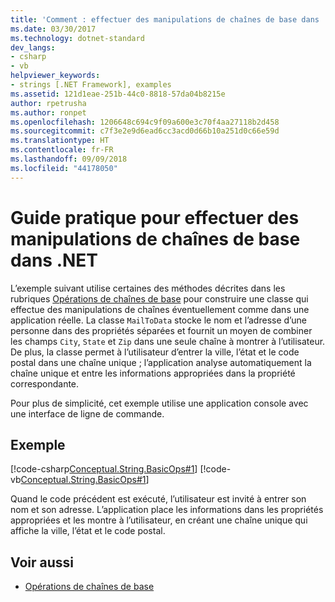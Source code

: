 ```yaml
---
title: 'Comment : effectuer des manipulations de chaînes de base dans .NET Framework'
ms.date: 03/30/2017
ms.technology: dotnet-standard
dev_langs:
- csharp
- vb
helpviewer_keywords:
- strings [.NET Framework], examples
ms.assetid: 121d1eae-251b-44c0-8818-57da04b8215e
author: rpetrusha
ms.author: ronpet
ms.openlocfilehash: 1206648c694c9f09a600e3c70f4aa27118b2d458
ms.sourcegitcommit: c7f3e2e9d6ead6cc3acd0d66b10a251d0c66e59d
ms.translationtype: HT
ms.contentlocale: fr-FR
ms.lasthandoff: 09/09/2018
ms.locfileid: "44178050"
---
```

# <a name="how-to-perform-basic-string-manipulations-in-net"></a>Guide pratique pour effectuer des manipulations de chaînes de base dans .NET
L’exemple suivant utilise certaines des méthodes décrites dans les rubriques [Opérations de chaînes de base](../../../docs/standard/base-types/basic-string-operations.md) pour construire une classe qui effectue des manipulations de chaînes éventuellement comme dans une application réelle. La classe `MailToData` stocke le nom et l’adresse d’une personne dans des propriétés séparées et fournit un moyen de combiner les champs `City`, `State` et `Zip` dans une seule chaîne à montrer à l’utilisateur. De plus, la classe permet à l’utilisateur d’entrer la ville, l’état et le code postal dans une chaîne unique ; l’application analyse automatiquement la chaîne unique et entre les informations appropriées dans la propriété correspondante.  
  
 Pour plus de simplicité, cet exemple utilise une application console avec une interface de ligne de commande.  
  
## <a name="example"></a>Exemple  
 [!code-csharp[Conceptual.String.BasicOps#1](../../../samples/snippets/csharp/VS_Snippets_CLR/conceptual.string.basicops/cs/basicops.cs#1)]
 [!code-vb[Conceptual.String.BasicOps#1](../../../samples/snippets/visualbasic/VS_Snippets_CLR/conceptual.string.basicops/vb/basicops.vb#1)]  
  
 Quand le code précédent est exécuté, l’utilisateur est invité à entrer son nom et son adresse. L’application place les informations dans les propriétés appropriées et les montre à l’utilisateur, en créant une chaîne unique qui affiche la ville, l’état et le code postal.  
  
## <a name="see-also"></a>Voir aussi

- [Opérations de chaînes de base](../../../docs/standard/base-types/basic-string-operations.md)
